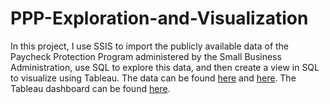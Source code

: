 # PPP-Exploration-and-Visualization

In this project, I use SSIS to import the publicly available data of the Paycheck Protection Program administered by the Small Business Administration, use SQL to explore this data, and then create a view in SQL to visualize using Tableau. The data can be found [here](https://data.sba.gov/dataset/ppp-foia) and [here](https://www.sba.gov/document/support-table-size-standards). The Tableau dashboard can be found [here](https://public.tableau.com/app/profile/hoang.nam.le/viz/PaycheckProtectionProgramSummaryDashboard/PPPSummaryDashboard?publish=yes).
